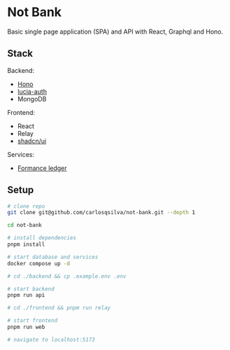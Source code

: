 # Not Bank

Basic single page application (SPA) and API with React, Graphql and Hono.

## Stack

Backend:

- [Hono](https://hono.dev)
- [lucia-auth](https://lucia-auth.com/database/)
- MongoDB

Frontend:

- React
- Relay
- [shadcn/ui](https://ui.shadcn.com/)

Services:

- [Formance ledger](https://www.formance.com/modules/ledger)

## Setup

```sh
# clone repo
git clone git@github.com/carlosqsilva/not-bank.git --depth 1

cd not-bank

# install dependencies
pnpm install

# start database and services
docker compose up -d

# cd ./backend && cp .example.env .env

# start backend
pnpm run api

# cd ./frontend && pnpm run relay

# start frontend
pnpm run web

# navigate to localhost:5173
```
